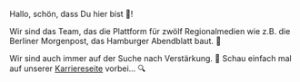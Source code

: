 Hallo, schön, dass Du hier bist 👋!

Wir sind das Team, das die Plattform für zwölf Regionalmedien wie z.B. die Berliner Morgenpost, das Hamburger Abendblatt baut. 📰

Wir sind auch immer auf der Suche nach Verstärkung. 👥 Schau einfach mal auf unserer [Karriereseite](https://karriere.funkemedien.de/de/) vorbei... 🔍
